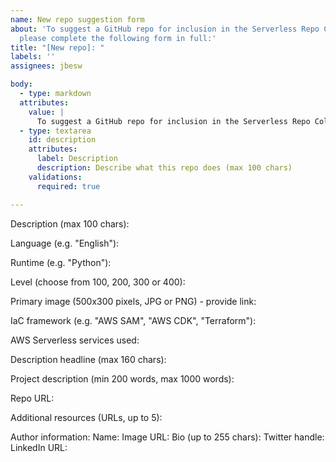 ```yaml
---
name: New repo suggestion form
about: 'To suggest a GitHub repo for inclusion in the Serverless Repo Collection,
  please complete the following form in full:'
title: "[New repo]: "
labels: ''
assignees: jbesw

body:
  - type: markdown
  attributes:
    value: |
      To suggest a GitHub repo for inclusion in the Serverless Repo Collection, please complete the following form in full:
  - type: textarea 
    id: description
    attributes:
      label: Description
      description: Describe what this repo does (max 100 chars)
    validations:
      required: true

---
```



Description (max 100 chars):

Language (e.g. "English"):

Runtime (e.g. "Python"):

Level (choose from 100, 200, 300 or 400):

Primary image (500x300 pixels, JPG or PNG) - provide link:

IaC framework (e.g. "AWS SAM", "AWS CDK", "Terraform"):

AWS Serverless services used:

Description headline (max 160 chars):

Project description (min 200 words, max 1000 words):

Repo URL:

Additional resources (URLs, up to 5):

Author information:
Name:
Image URL:
Bio (up to 255 chars):
Twitter handle:
LinkedIn URL:
